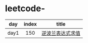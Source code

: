 # leetcode-
| day | index | title |
| :----:| :----: | :----: |
| day1| 150 | [逆波兰表达式求值](https://github.com/Mochimo-mo/leetcode-/blob/main/150.%E9%80%86%E6%B3%A2%E5%85%B0%E8%A1%A8%E8%BE%BE%E5%BC%8F%E6%B1%82%E5%80%BC)|

